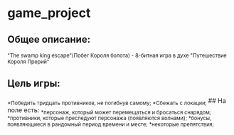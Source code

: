 # game_project
## Общее описание:
<sub>"The swamp king escape"(Побег Короля болота) - 8-битная игра в духе "Путешествие Короля Прерий"</sub>
## Цель игры:
<sub>
  *Победить тридцать противников, не погибнув самому;
  *Сбежать с локации; 
</sub>
## На поле есть:
<sub>
  *персонаж, который может перемещаться и бросаться снарядом;
  *противники, которые преследуют персонажа (появляются волнами);
  *бонусы, появляющиеся в рандомный период времени и месте;
  *некоторые препятствия;
</sub>
